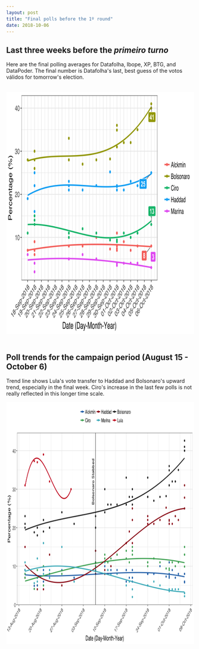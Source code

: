 ```yaml
---
layout: post
title: "Final polls before the 1º round"
date: 2018-10-06
---
```


<h2> Last three weeks before the <i>primeiro turno</i></h2>

<p> Here are the final polling averages for Datafolha, Ibope, XP, BTG, and DataPoder. The final number is Datafolha's last, best guess of the votos válidos for tomorrow's election. </p>
<br>
 <center>
<img src="/images/2018-10-6-end.png" alt="HTML5 Icon" style="width:900px;height:650px;">
	</center>
<br>
<h2> Poll trends for the campaign period (August 15 - October 6) </h2>
<p> Trend line shows Lula's vote transfer to Haddad and Bolsonaro's upward trend, especially in the final week. Ciro's increase in the last few polls is not really reflected in this longer time scale. </p>
 <center>
<img src="/images/2018-10-06-campaign.png" alt="HTML5 Icon" style="width:900px;height:650px;">
	</center>
<br>
